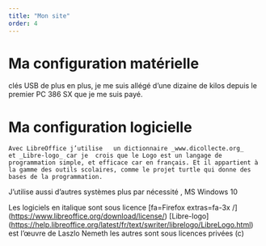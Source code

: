 ```yaml
---
title: "Mon site"
order: 4
---
```

# Ma configuration matérielle
clés USB de plus en plus, je me suis allégé d’une dizaine de kilos depuis le premier PC 386 SX que je me suis payé. 
# Ma configuration logicielle
	Avec LibreOffice j’utilise   un dictionnaire _www.dicollecte.org_
	et _Libre-logo_ car je  crois que le Logo est un langage de programmation simple, et efficace car en français. Et il appartient à la gamme des outils scolaires, comme le projet turtle qui donne des bases de la programmation.
J’utilise aussi d’autres systèmes plus par nécessité , MS Windows 10

Les logiciels en italique sont sous licence     [fa=Firefox extras=fa-3x /] (https://www.libreoffice.org/download/license/) 
[Libre-logo] (https://help.libreoffice.org/latest/fr/text/swriter/librelogo/LibreLogo.html)  est l’œuvre de Laszlo Nemeth 
les autres sont sous licences privées (c) 